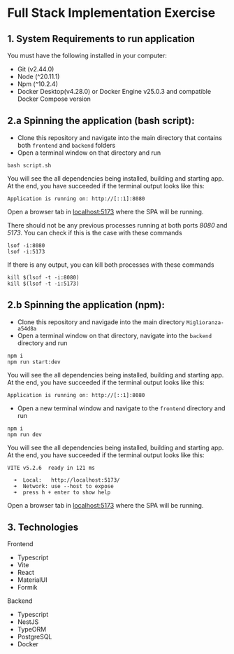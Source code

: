 # Full Stack Implementation Exercise

## 1. System Requirements to run application

You must have the following installed in your computer:

- Git (v2.44.0)
- Node (^20.11.1)
- Npm (^10.2.4)
- Docker Desktop(v4.28.0) or Docker Engine v25.0.3 and compatible Docker Compose version

## 2.a Spinning the application (bash script):

- Clone this repository and navigate into the main directory that contains both `frontend` and `backend` folders
- Open a terminal window on that directory and run

```
bash script.sh
```

You will see the all dependencies being installed, building and starting app. At the end, you have succeeded if the terminal output looks like this:

```
Application is running on: http://[::1]:8080
```

Open a browser tab in [localhost:5173](http://localhost:5173/) where the SPA will be running.

There should not be any previous processes running at both ports _8080_ and _5173_. You can check if this is the case with these commands

```
lsof -i:8080
lsof -i:5173
```

If there is any output, you can kill both processes with these commands

```
kill $(lsof -t -i:8080)
kill $(lsof -t -i:5173)
```

## 2.b Spinning the application (npm):

- Clone this repository and navigade into the main directory `Miglioranza-a54d8a`
- Open a terminal window on that directory, navigate into the `backend` directory and run

```
npm i
npm run start:dev
```

You will see the all dependencies being installed, building and starting app. At the end, you have succeeded if the terminal output looks like this:

```
Application is running on: http://[::1]:8080
```

- Open a new terminal window and navigate to the `frontend` directory and run

```
npm i
npm run dev
```

You will see the all dependencies being installed, building and starting app. At the end, you have succeeded if the terminal output looks like this:

```
VITE v5.2.6  ready in 121 ms

  ➜  Local:   http://localhost:5173/
  ➜  Network: use --host to expose
  ➜  press h + enter to show help
```

Open a browser tab in [localhost:5173](http://localhost:5173/) where the SPA will be running.

## 3. Technologies

Frontend

- Typescript
- Vite
- React
- MaterialUI
- Formik

Backend

- Typescript
- NestJS
- TypeORM
- PostgreSQL
- Docker
